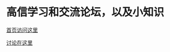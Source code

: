 # 高信学习和交流论坛，以及小知识

[首页访问这里](https://gxtech.github.io/blog/)


[讨论在这里](https://github.com/gxtech/blog/issues/)

